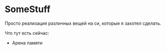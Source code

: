 # SomeStuff
Просто реализация различных вещей на си, которые я захотел сделать.

Что тут есть сейчас:
- Арена памяти 